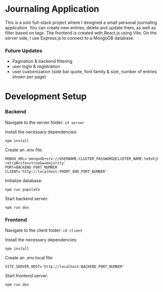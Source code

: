 # Journaling Application

This is a solo full-stack project where I designed a small personal journaling application. You can create new entries, delete and update them, as well as filter based on tags. The frontend is created with React.js using Vite. On the server side, I use Express.js to connect to a MongoDB database.

### Future Updates

- Pagination & backend filtering
- user login & registration
- user customization (side bar quote, font family & size, number of entries shown per page)

# Development Setup

### Backend

Navigate to the server folder:
`cd server`

Install the necessary dependencies:

`npm install`

Create an .env file:

```
MONGO_URL='mongodb+srv://USERNAME:CLUSTER_PASSWORD@CLUSTER_NAME.te9shjk.mongodb.net/?retryWrites=true&w=majority'
PORT=BACKEND_PORT_NUMBER
CLIENT='http://localhost:FRONT_END_PORT_NUMBER'
```

Initialize database:

`npm run populate`

Start backend server:

`npm run dev`

### Frontend

Navigate to the client folder:
`cd client`

Install the necessary dependencies:

`npm install`

Create an .env.local file:

```
VITE_SERVER_HOST='http://localhost:BACKEND_PORT_NUMBER'
```

Start frontend server:

`npm run dev`
